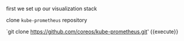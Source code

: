 first we set up our visualization stack

clone `kube-prometheus` repository

`git clone https://github.com/coreos/kube-prometheus.git' {{execute}}